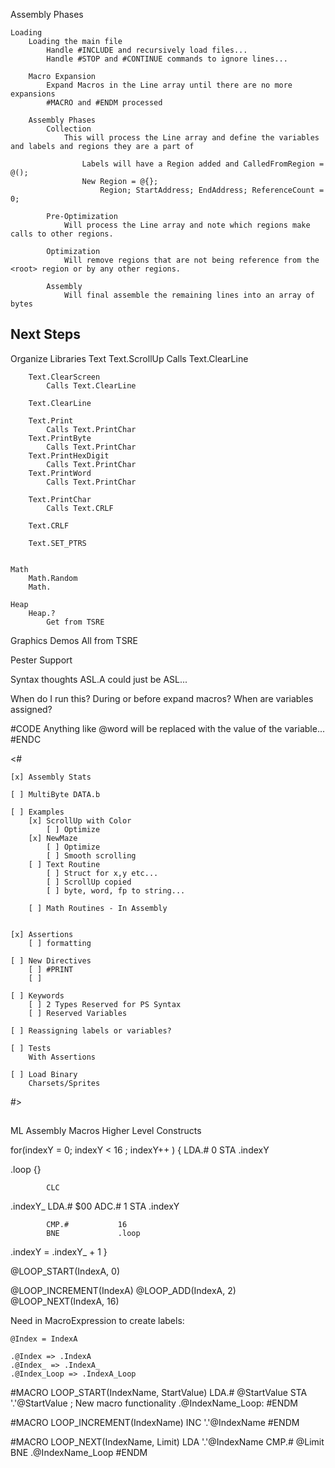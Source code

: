 
Assembly Phases

    Loading
        Loading the main file
            Handle #INCLUDE and recursively load files...
            Handle #STOP and #CONTINUE commands to ignore lines...

        Macro Expansion
            Expand Macros in the Line array until there are no more expansions
            #MACRO and #ENDM processed

        Assembly Phases
            Collection
                This will process the Line array and define the variables and labels and regions they are a part of

                    Labels will have a Region added and CalledFromRegion = @();
                    New Region = @{};
                        Region; StartAddress; EndAddress; ReferenceCount = 0;

            Pre-Optimization
                Will process the Line array and note which regions make calls to other regions.

            Optimization
                Will remove regions that are not being reference from the <root> region or by any other regions.

            Assembly
                Will final assemble the remaining lines into an array of bytes




## Next Steps
Organize Libraries
    Text
        Text.ScrollUp
            Calls Text.ClearLine

        Text.ClearScreen
            Calls Text.ClearLine
        
        Text.ClearLine

        Text.Print
            Calls Text.PrintChar
        Text.PrintByte
            Calls Text.PrintChar
        Text.PrintHexDigit
            Calls Text.PrintChar
        Text.PrintWord
            Calls Text.PrintChar

        Text.PrintChar
            Calls Text.CRLF

        Text.CRLF

        Text.SET_PTRS


    Math
        Math.Random
        Math.

    Heap
        Heap.?
            Get from TSRE


Graphics Demos
    All from TSRE



Pester Support


Syntax thoughts
    ASL.A could just be ASL...


When do I run this? During or before expand macros? When are variables assigned?

#CODE
    Anything like @word will be replaced with the value of the variable...
#ENDC





<#

    [x] Assembly Stats

    [ ] MultiByte DATA.b

    [ ] Examples
        [x] ScrollUp with Color
            [ ] Optimize
        [x] NewMaze
            [ ] Optimize
            [ ] Smooth scrolling
        [ ] Text Routine
            [ ] Struct for x,y etc...
            [ ] ScrollUp copied
            [ ] byte, word, fp to string...

        [ ] Math Routines - In Assembly


    [x] Assertions
        [ ] formatting

    [ ] New Directives
        [ ] #PRINT
        [ ] 

    [ ] Keywords
        [ ] 2 Types Reserved for PS Syntax
        [ ] Reserved Variables

    [ ] Reassigning labels or variables?

    [ ] Tests
        With Assertions

    [ ] Load Binary
        Charsets/Sprites

#>



## 

ML
Assembly
Macros
Higher Level Constructs



for(indexY = 0; indexY < 16 ; indexY++ ) {
            LDA.#           0
            STA             .indexY

.loop
            {}

            CLC
.indexY_    LDA.#           $00
            ADC.#           1
            STA             .indexY

            CMP.#           16
            BNE             .loop
.indexY = .indexY_ + 1
}

@LOOP_START(IndexA, 0)

@LOOP_INCREMENT(IndexA)
@LOOP_ADD(IndexA, 2)
@LOOP_NEXT(IndexA, 16)

Need in MacroExpression to create labels:

    @Index = IndexA

    .@Index => .IndexA
    .@Index_ => .IndexA_
    .@Index_Loop => .IndexA_Loop



#MACRO LOOP_START(IndexName, StartValue)
            LDA.#           @StartValue
            STA             '.'@StartValue  ; New macro functionality
.@IndexName_Loop:
#ENDM

#MACRO LOOP_INCREMENT(IndexName)
            INC             '.'@IndexName
#ENDM

#MACRO LOOP_NEXT(IndexName, Limit)
            LDA             '.'@IndexName
            CMP.#           @Limit
            BNE             .@IndexName_Loop
#ENDM

